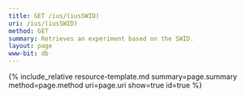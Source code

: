 ```yaml
---
title: GET /ius/(iusSWID)
uri: /ius/(iusSWID)
method: GET
summary: Retrieves an experiment based on the SWID.
layout: page
www-bit: db
---
```


{% include_relative resource-template.md summary=page.summary method=page.method uri=page.uri show=true id=true  %}

